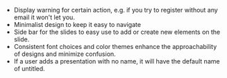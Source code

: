 - Display warning for certain action, e.g. if you try to register without any email it won't let you.
- Minimalist design to keep it easy to navigate
- Side bar for the slides to easy use to add or create new elements on the slide.
- Consistent font choices and color themes enhance the approachability of designs and minimize confusion.
- If a user adds a presentation with no name, it will have the default name of untitled.